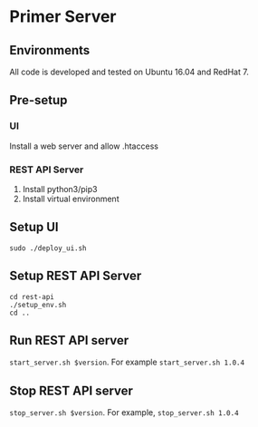# Primer Server

## Environments
All code is developed and tested on Ubuntu 16.04 and RedHat 7.

## Pre-setup
### UI
Install a web server and allow .htaccess

### REST API Server
1. Install python3/pip3
2. Install virtual environment

## Setup UI
`sudo ./deploy_ui.sh`

## Setup REST API Server
```
cd rest-api
./setup_env.sh
cd ..
```
## Run REST API server
`start_server.sh $version`. For example `start_server.sh 1.0.4`

## Stop REST API server
`stop_server.sh $version`. For example, `stop_server.sh 1.0.4`
